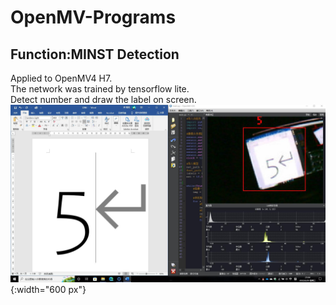 # OpenMV-Programs
## Function:MINST Detection
Applied to OpenMV4 H7.  
The network was trained by tensorflow lite.  
Detect number and draw the label on screen.    
![image](https://github.com/Hanson-Zheng/STM32-Programs/blob/main/OV0002.%20MINST%20Detection/Demo.jpg){:width="600 px"}
